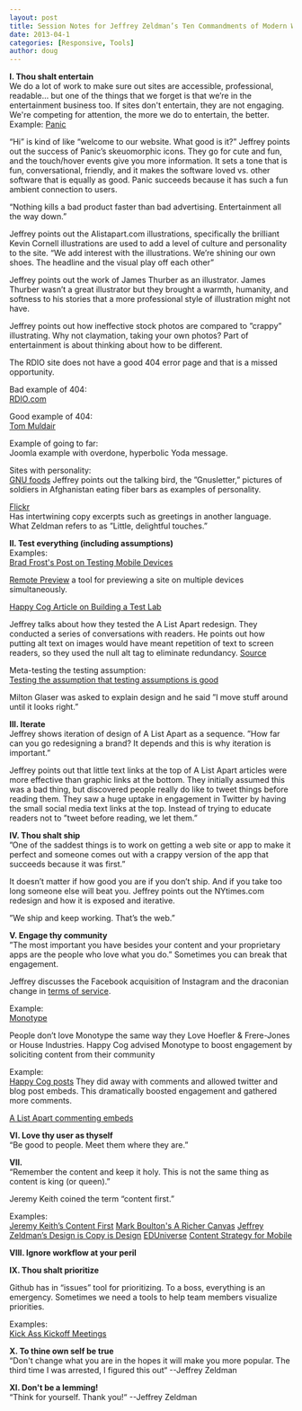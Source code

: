 ```yaml
---
layout: post
title: Session Notes for Jeffrey Zeldman’s Ten Commandments of Modern Web Design at An Event Apart Seattle 2013
date: 2013-04-1
categories: [Responsive, Tools]
author: doug
---
```


**I. Thou shalt entertain**  
We do a lot of work to make sure out sites are accessible, professional, readable… but one of the things that we forget is that we’re in the entertainment business too. If sites don't entertain, they are not engaging. We're competing for attention, the more we do to entertain, the better.
Example: [Panic](http://panic.com)

“Hi” is kind of like “welcome to our website. What good is it?”
Jeffrey points out the success of Panic’s skeuomorphic icons. They go for cute and fun, and the touch/hover events give you more information. It sets a tone that is fun, conversational, friendly, and it makes the software loved vs. other software that is equally as good. Panic succeeds because it has such a fun ambient connection to users. 

“Nothing kills a bad product faster than bad advertising. Entertainment all the way down.”

Jeffrey points out the Alistapart.com illustrations, specifically the brilliant Kevin Cornell illustrations are used to add a level of culture and personality to the site. “We add interest with the illustrations. We’re shining our own shoes. The headline and the visual play off each other”

Jeffrey points out the work of James Thurber as an illustrator. James Thurber wasn’t a great illustrator but they brought a warmth, humanity, and softness to his stories that a more professional style of illustration might not have. 

Jeffrey points out how ineffective stock photos are compared to ”crappy” illustrating. Why not claymation, taking your own photos? Part of entertainment is about thinking about how to be different.

The RDIO site does not have a good 404 error page and that is a missed opportunity.

Bad example of 404:  
[RDIO.com](http://www.rdio.com/jerkcity/)

Good example of 404:  
[Tom Muldair](http://www.ndp.ca/tommulcair/jerkcity)

Example of going to far:  
Joomla example with overdone, hyperbolic Yoda message.

Sites with personality:  
[GNU foods](http://www.gnufoods.com/)
Jeffrey points out the talking bird, the ”Gnusletter,” pictures of soldiers in Afghanistan eating fiber bars as examples of personality.

[Flickr](http://www.flickr.com/)  
Has intertwining copy excerpts such as greetings in another language. What Zeldman refers to as ”Little, delightful touches.”

**II. Test everything (including assumptions)**  
Examples:  
[Brad Frost's Post on Testing Mobile Devices](http://bradfrostweb.com/blog/mobile/test-on-real-mobile-devices-without-breaking-the-bank/)

[Remote Preview](http://viljamis.com/blog/2012/remote-preview/) a tool for previewing a site on multiple devices simultaneously.

[Happy Cog Article on Building a Test Lab](http://cognition.happycog.com/article/building-the-happy-cog-test-lab)

Jeffrey talks about how they tested the A List Apart redesign. They conducted a series of conversations with readers. He points out how putting alt text on images would have meant repetition of text to screen readers, so they used the null alt tag to eliminate redundancy. [Source](http://alistapart.com/blog/post/on-alt-text)

Meta-testing the testing assumption:  
[Testing the assumption that testing assumptions is good](http://alistapart.com/column/looking-beyond-user-centered-design)

Milton Glaser was asked to explain design and he said ”I move stuff around until it looks right.”

**III. Iterate**  
Jeffrey shows iteration of design of A List Apart as a sequence.  ”How far can you go redesigning a brand? It depends and this is why iteration is important.”

Jeffrey points out that little text links at the top of A List Apart articles were more effective than graphic links at the bottom. They initially assumed this was a bad thing, but discovered people really do like to tweet things before reading them. They saw a huge uptake in engagement in Twitter by having the small social media text links at the top. Instead of trying to educate readers not to ”tweet before reading, we let them.”

**IV. Thou shalt ship**  
”One of the saddest things is to work on getting a web site or app to make it perfect and someone comes out with a crappy version of the app that succeeds because it was first.”

It doesn’t matter if how good you are if you don’t ship. And if you take too long someone else will beat you. Jeffrey points out the NYtimes.com redesign and how it is exposed and iterative.

”We ship and keep working. That’s the web.”

**V. Engage thy community**  
”The most important you have besides your content and your proprietary apps are the people who love what you do.” Sometimes you can break that engagement.

Jeffrey discusses the Facebook acquisition of Instagram and the draconian change in [terms of service](http://bits.blogs.nytimes.com/2012/12/17/what-instagrams-new-terms-of-service-mean-for-you/).

Example:  
[Monotype](http://www.monotype.com/) 

People don’t love Monotype the same way they Love Hoefler & Frere-Jones or House Industries. Happy Cog advised Monotype to boost engagement by soliciting content from their community

Example:  
[Happy Cog posts](http://cognition.happycog.com/article/the-beauty-of-the-blank-slate)
They did away with comments and allowed twitter and blog post embeds. This dramatically boosted engagement and gathered more comments.

[A List Apart commenting embeds](http://alistapart.com/blog/post/embeddable-comments-yes-please)


**VI. Love thy user as thyself**  
“Be good to people. Meet them where they are.”

**VII.**  
“Remember the content and keep it holy. This is not the same thing as content is king (or queen).”

Jeremy Keith coined the term “content first.” 

Examples:  
[Jeremy Keith’s Content First](http://adactio.com/journal/4523/)
[Mark Boulton's A Richer Canvas](http://www.markboulton.co.uk/journal/a-richer-canvas)
[Jeffrey Zeldman’s Design is Copy is Design](http://www.zeldman.com/2012/12/05/design-is-copy-is-design/)
[EDUniverse](http://eduniverse.org/content-first-jeffrey-zeldman-edui-2011)
[Content Strategy for Mobile](http://www.abookapart.com/products/content-strategy-for-mobile)

**VIII. Ignore workflow at your peril**  

**IX. Thou shalt prioritize**  

Github has in “issues” tool for prioritizing. To a boss, everything is an emergency. Sometimes we need a tools to help team members visualize priorities.

Examples:  
[Kick Ass Kickoff Meetings](http://alistapart.com/article/kick-ass-kickoff-meetings)

**X. To thine own self be true**  
“Don't change what you are in the hopes it will make you more popular. The third time I was arrested, I figured this out“ --Jeffrey Zeldman

**XI. Don't be a lemming!**  
“Think for yourself. Thank you!“ --Jeffrey Zeldman

